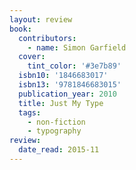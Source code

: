 ```yaml
---
layout: review
book:
  contributors:
    - name: Simon Garfield
  cover:
    tint_color: '#3e7b89'
  isbn10: '1846683017'
  isbn13: '9781846683015'
  publication_year: 2010
  title: Just My Type
  tags:
    - non-fiction
    - typography
review:
  date_read: 2015-11
---
```

